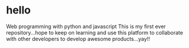 # hello
Web programming with python and javascript
This is my first ever repository...hope to keep on learning and use this platform to collaborate with other developers to develop awesome products...yay!!
